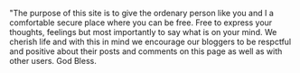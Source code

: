 "The purpose of this site is to give the ordenary person like you and I a comfortable secure place where you can be free. Free to express your thoughts, feelings
but most importantly to say what is on your mind. We cherish life and with this in mind we encourage our bloggers to be respctful and positive about their posts and comments on this page
as well as with other users. God Bless.
